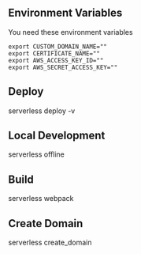 ## Environment Variables

You need these environment variables

```
export CUSTOM_DOMAIN_NAME=""
export CERTIFICATE_NAME=""
export AWS_ACCESS_KEY_ID=""
export AWS_SECRET_ACCESS_KEY=""
```

## Deploy

serverless deploy -v

## Local Development

serverless offline

## Build

serverless webpack

## Create Domain

serverless create_domain
